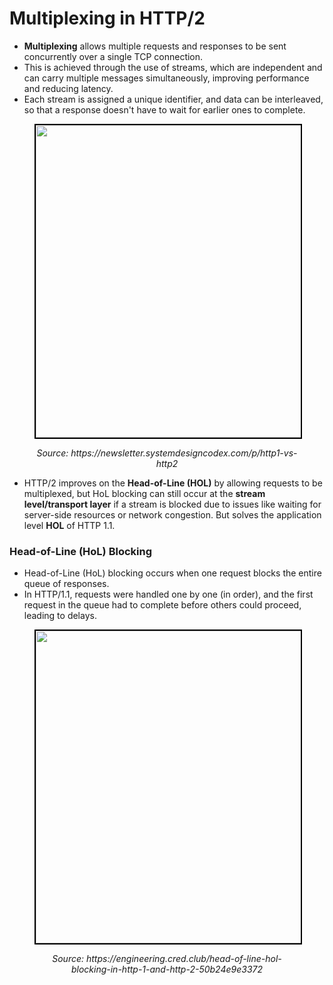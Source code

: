 # Multiplexing in HTTP/2
- **Multiplexing** allows multiple requests and responses to be sent concurrently over a single TCP connection.
- This is achieved through the use of streams, which are independent and can carry multiple messages simultaneously, improving performance and reducing latency.
- Each stream is assigned a unique identifier, and data can be interleaved, so that a response doesn't have to wait for earlier ones to complete.

<figure>
	<div align="center">
	<img src="/data/HTTP_2/assets/multiplexing.webp" height="500" width="500" style="border: 2px solid black;"></div>
	<p align="center"><i>Source: https://newsletter.systemdesigncodex.com/p/http1-vs-http2</i></p>
</figure>

- HTTP/2 improves on the **Head-of-Line (HOL)** by allowing requests to be multiplexed, but HoL blocking can still occur at the **stream level/transport layer** if a stream is blocked due to issues like waiting for server-side resources or network congestion. But solves the application level **HOL** of HTTP 1.1.

### Head-of-Line (HoL) Blocking 
- Head-of-Line (HoL) blocking occurs when one request blocks the entire queue of responses.
- In HTTP/1.1, requests were handled one by one (in order), and the first request in the queue had to complete before others could proceed, leading to delays.

<figure>
	<div align="center">
	<img src="/data/HTTP_2/assets/HoL.png" height="500" width="500" style="border: 2px solid black;"></div>
	<p align="center"><i>Source: https://engineering.cred.club/head-of-line-hol-blocking-in-http-1-and-http-2-50b24e9e3372</i></p>
</figure>
